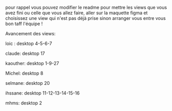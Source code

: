 pour rappel vous pouvez modifier le readme pour mettre les views que vous avez fini ou celle que vous allez faire, aller sur la maquette figma et choisissez une view qui n'est pas déjà prise sinon arranger vous entre vous bon taff l'équipe !

Avancement des views:

loic : 
desktop 4-5-6-7

claude:
desktop 17

kaouther:
desktop 1-9-27

Michel:
desktop 8

selmane:
desktop 20

ihssane:
desktop 11-12-13-14-15-16

mhms:
desktop 2
